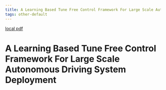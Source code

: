 ```yaml
---
title: A Learning Based Tune Free Control Framework For Large Scale Autonomous Driving System Deployment
tags: other-default
---
```


[local pdf](../../../pdfs/a-learning-based-tune-free-control-framework-for-large-scale-autonomous-driving-system-deployment.pdf)

# A Learning Based Tune Free Control Framework For Large Scale Autonomous Driving System Deployment
